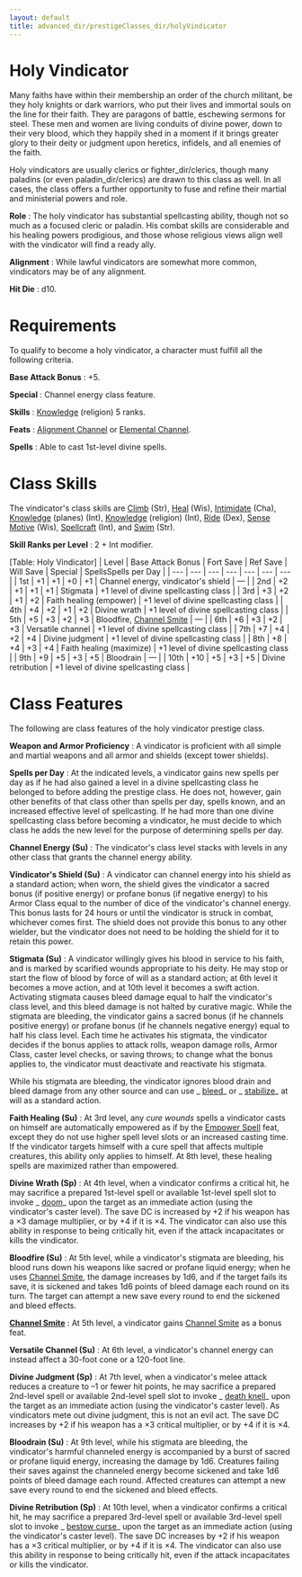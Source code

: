 ```yaml
---
layout: default
title: advanced_dir/prestigeClasses_dir/holyVindicator
---
```

# Holy Vindicator

Many faiths have within their membership an order of the church militant, be they holy knights or dark warriors, who put their lives and immortal souls on the line for their faith. They are paragons of battle, eschewing sermons for steel. These men and women are living conduits of divine power, down to their very blood, which they happily shed in a moment if it brings greater glory to their deity or judgment upon heretics, infidels, and all enemies of the faith.

Holy vindicators are usually clerics or fighter_dir/clerics, though many paladins (or even paladin_dir/clerics) are drawn to this class as well. In all cases, the class offers a further opportunity to fuse and refine their martial and ministerial powers and role.

**Role** : The holy vindicator has substantial spellcasting ability, though not so much as a focused cleric or paladin. His combat skills are considerable and his healing powers prodigious, and those whose religious views align well with the vindicator will find a ready ally.

**Alignment** : While lawful vindicators are somewhat more common, vindicators may be of any alignment.

**Hit Die** : d10.

# Requirements

To qualify to become a holy vindicator, a character must fulfill all the following criteria.

**Base Attack Bonus** : +5.

**Special** : Channel energy class feature.

**Skills** : [Knowledge](../../../../skills_dir/knowledge#_knowledge) (religion) 5 ranks.

**Feats** : [Alignment Channel](../../../../feats#_alignment-channel) or [Elemental Channel](../../../../feats#_elemental-channel).

**Spells** : Able to cast 1st-level divine spells.

# Class Skills

The vindicator's class skills are [Climb](../../../../skills_dir/climb#_climb) (Str), [Heal](../../../../skills_dir/heal#_heal) (Wis), [Intimidate](../../../../skills_dir/intimidate#_intimidate) (Cha), [Knowledge](../../../../skills_dir/knowledge#_knowledge) (planes) (Int), [Knowledge](../../../../skills_dir/knowledge#_knowledge) (religion) (Int), [Ride](../../../../skills_dir/ride#_ride) (Dex), [Sense Motive](../../../../skills_dir/senseMotive#_sense-motive) (Wis), [Spellcraft](../../../../skills_dir/spellcraft#_spellcraft) (Int), and [Swim](../../../../skills_dir/swim#_swim) (Str).

**Skill Ranks per Level** : 2 + Int modifier.

[Table: Holy Vindicator]
| Level | Base Attack Bonus | Fort Save | Ref Save | Will Save | Special | SpellsSpells per Day |
| --- | --- | --- | --- | --- | --- | --- |
| 1st | +1 | +1 | +0 | +1 | Channel energy, vindicator's shield | — |
| 2nd | +2 | +1 | +1 | +1 | Stigmata | +1 level of divine spellcasting class |
| 3rd | +3 | +2 | +1 | +2 | Faith healing (empower) | +1 level of divine spellcasting class |
| 4th | +4 | +2 | +1 | +2 | Divine wrath | +1 level of divine spellcasting class |
| 5th | +5 | +3 | +2 | +3 | Bloodfire, [Channel Smite](../../../../feats#_channel-smite) | — |
| 6th | +6 | +3 | +2 | +3 | Versatile channel | +1 level of divine spellcasting class |
| 7th | +7 | +4 | +2 | +4 | Divine judgment | +1 level of divine spellcasting class |
| 8th | +8 | +4 | +3 | +4 | Faith healing (maximize) | +1 level of divine spellcasting class |
| 9th | +9 | +5 | +3 | +5 | Bloodrain | — |
| 10th | +10 | +5 | +3 | +5 | Divine retribution | +1 level of divine spellcasting class |

# Class Features

The following are class features of the holy vindicator prestige class.

**Weapon and Armor Proficiency** : A vindicator is proficient with all simple and martial weapons and all armor and shields (except tower shields).

**Spells per Day** : At the indicated levels, a vindicator gains new spells per day as if he had also gained a level in a divine spellcasting class he belonged to before adding the prestige class. He does not, however, gain other benefits of that class other than spells per day, spells known, and an increased effective level of spellcasting. If he had more than one divine spellcasting class before becoming a vindicator, he must decide to which class he adds the new level for the purpose of determining spells per day.

**Channel Energy (Su)** : The vindicator's class level stacks with levels in any other class that grants the channel energy ability.

**Vindicator's Shield (Su)** : A vindicator can channel energy into his shield as a standard action; when worn, the shield gives the vindicator a sacred bonus (if positive energy) or profane bonus (if negative energy) to his Armor Class equal to the number of dice of the vindicator's channel energy. This bonus lasts for 24 hours or until the vindicator is struck in combat, whichever comes first. The shield does not provide this bonus to any other wielder, but the vindicator does not need to be holding the shield for it to retain this power.

**Stigmata (Su)** : A vindicator willingly gives his blood in service to his faith, and is marked by scarified wounds appropriate to his deity. He may stop or start the flow of blood by force of will as a standard action; at 6th level it becomes a move action, and at 10th level it becomes a swift action. Activating stigmata causes bleed damage equal to half the vindicator's class level, and this bleed damage is not halted by curative magic. While the stigmata are bleeding, the vindicator gains a sacred bonus (if he channels positive energy) or profane bonus (if he channels negative energy) equal to half his class level. Each time he activates his stigmata, the vindicator decides if the bonus applies to attack rolls, weapon damage rolls, Armor Class, caster level checks, or saving throws; to change what the bonus applies to, the vindicator must deactivate and reactivate his stigmata.

While his stigmata are bleeding, the vindicator ignores blood drain and bleed damage from any other source and can use _ [bleed](../../../../spells_dir/bleed#_bleed)_ or _ [stabilize](../../../../spells_dir/stabilize#_stabilize)_ at will as a standard action.

**Faith Healing (Su)** : At 3rd level, any _cure wounds_ spells a vindicator casts on himself are automatically empowered as if by the [Empower Spell](../../../../feats#_empower-spell) feat, except they do not use higher spell level slots or an increased casting time. If the vindicator targets himself with a cure spell that affects multiple creatures, this ability only applies to himself. At 8th level, these healing spells are maximized rather than empowered.

**Divine Wrath (Sp)** : At 4th level, when a vindicator confirms a critical hit, he may sacrifice a prepared 1st-level spell or available 1st-level spell slot to invoke _ [doom](../../../../spells_dir/doom#_doom)_ upon the target as an immediate action (using the vindicator's caster level). The save DC is increased by +2 if his weapon has a ×3 damage multiplier, or by +4 if it is ×4. The vindicator can also use this ability in response to being critically hit, even if the attack incapacitates or kills the vindicator.

**Bloodfire (Su)** : At 5th level, while a vindicator's stigmata are bleeding, his blood runs down his weapons like sacred or profane liquid energy; when he uses [Channel Smite](../../../../feats#_channel-smite), the damage increases by 1d6, and if the target fails its save, it is sickened and takes 1d6 points of bleed damage each round on its turn. The target can attempt a new save every round to end the sickened and bleed effects.

**[Channel Smite](../../../../feats#_channel-smite)** : At 5th level, a vindicator gains [Channel Smite](../../../../feats#_channel-smite) as a bonus feat.

**Versatile Channel (Su)** : At 6th level, a vindicator's channel energy can instead affect a 30-foot cone or a 120-foot line.

**Divine Judgment (Sp)** : At 7th level, when a vindicator's melee attack reduces a creature to –1 or fewer hit points, he may sacrifice a prepared 2nd-level spell or available 2nd-level spell slot to invoke _ [death knell](../../../../spells_dir/deathKnell#_death-knell)_ upon the target as an immediate action (using the vindicator's caster level). As vindicators mete out divine judgment, this is not an evil act. The save DC increases by +2 if his weapon has a ×3 critical multiplier, or by +4 if it is ×4.

**Bloodrain (Su)** : At 9th level, while his stigmata are bleeding, the vindicator's harmful channeled energy is accompanied by a burst of sacred or profane liquid energy, increasing the damage by 1d6. Creatures failing their saves against the channeled energy become sickened and take 1d6 points of bleed damage each round. Affected creatures can attempt a new save every round to end the sickened and bleed effects.

**Divine Retribution (Sp)** : At 10th level, when a vindicator confirms a critical hit, he may sacrifice a prepared 3rd-level spell or available 3rd-level spell slot to invoke _ [bestow curse](../../../../spells_dir/bestowCurse#_bestow-curse)_ upon the target as an immediate action (using the vindicator's caster level). The save DC increases by +2 if his weapon has a ×3 critical multiplier, or by +4 if it is ×4. The vindicator can also use this ability in response to being critically hit, even if the attack incapacitates or kills the vindicator.

